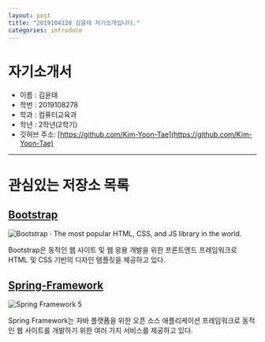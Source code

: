 ```yaml
---
layout: post
title: "2019104128 김윤태 자기소개입니다."
categories: introduce
---
```



# 자기소개서

- 이름 : 김윤태
- 학번 : 2019108278
- 학과 : 컴퓨터교육과
- 학년 : 2학년(2학기)
- 깃허브 주소: [https://github.com/Kim-Yoon-Tae](https://github.com/Kim-Yoon-Tae)



---

# 관심있는 저장소 목록
##   [Bootstrap](https://github.com/Kim-Yoon-Tae/bootstrap)

![Bootstrap · The most popular HTML, CSS, and JS library in the world.](https://getbootstrap.com/docs/5.1/assets/img/bootstrap-icons.png)

 Bootstrap은 동적인 웹 사이트 및 웹 응용 개발을 위한 프론트엔드 프레임워크로 HTML 및 CSS 기반의 디자인 템플릿을 제공하고 있다.



##   [Spring-Framework](https://github.com/Kim-Yoon-Tae/spring-framework)

![Spring Framework 5](https://4.bp.blogspot.com/-9kYSwCDRbms/W-qSUvwnFWI/AAAAAAAAEsE/j4EeFEPQHBc-QpxMV9l3gQAaLAuG2WhTgCLcBGAs/s1600/spring-framework.png)

 Spring Framework는 자바 플랫폼을 위한 오픈 소스 애플리케이션 프레임워크로 동적인 웹 사이트를 개발하기 위한 여러 가지 서비스를 제공하고 있다. 

